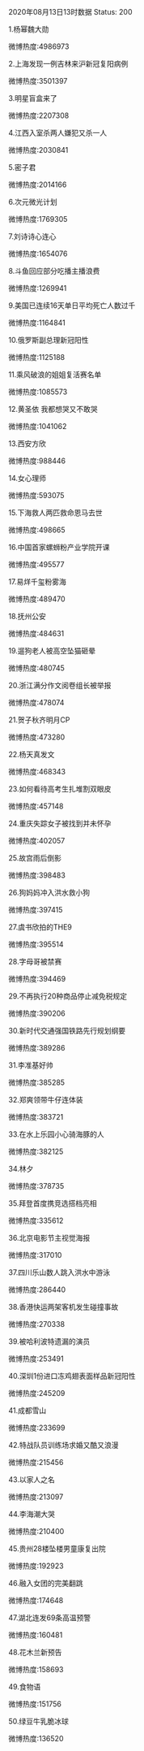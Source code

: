 2020年08月13日13时数据
Status: 200

1.杨幂魏大勋

微博热度:4986973

2.上海发现一例吉林来沪新冠复阳病例

微博热度:3501397

3.明星盲盒来了

微博热度:2207308

4.江西入室杀两人嫌犯又杀一人

微博热度:2030841

5.密子君

微博热度:2014166

6.次元微光计划

微博热度:1769305

7.刘诗诗心连心

微博热度:1654076

8.斗鱼回应部分吃播主播浪费

微博热度:1269941

9.美国已连续16天单日平均死亡人数过千

微博热度:1164841

10.俄罗斯副总理新冠阳性

微博热度:1125188

11.乘风破浪的姐姐复活赛名单

微博热度:1085573

12.黄圣依 我都想哭又不敢哭

微博热度:1041062

13.西安方欣

微博热度:988446

14.女心理师

微博热度:593075

15.下海救人两匹救命恩马去世

微博热度:498665

16.中国首家螺蛳粉产业学院开课

微博热度:495577

17.易烊千玺粉雾海

微博热度:489470

18.抚州公安

微博热度:484631

19.遛狗老人被高空坠猫砸晕

微博热度:480745

20.浙江满分作文阅卷组长被举报

微博热度:478074

21.贺子秋齐明月CP

微博热度:473280

22.杨天真发文

微博热度:468343

23.如何看待高考生扎堆割双眼皮

微博热度:457148

24.重庆失踪女子被找到并未怀孕

微博热度:402057

25.故宫雨后倒影

微博热度:398483

26.狗妈妈冲入洪水救小狗

微博热度:397415

27.虞书欣拍的THE9

微博热度:395514

28.字母哥被禁赛

微博热度:394469

29.不再执行20种商品停止减免税规定

微博热度:390206

30.新时代交通强国铁路先行规划纲要

微博热度:389286

31.李准基好帅

微博热度:385285

32.郑爽领带牛仔连体装

微博热度:383721

33.在水上乐园小心骑海豚的人

微博热度:382125

34.林夕

微博热度:378735

35.拜登首度携竞选搭档亮相

微博热度:335612

36.北京电影节主视觉海报

微博热度:317010

37.四川乐山数人跳入洪水中游泳

微博热度:286440

38.香港快运两架客机发生碰撞事故

微博热度:270338

39.被哈利波特遗漏的演员

微博热度:253491

40.深圳1份进口冻鸡翅表面样品新冠阳性

微博热度:245209

41.成都雪山

微博热度:233699

42.特战队员训练场求婚又酷又浪漫

微博热度:215456

43.以家人之名

微博热度:213097

44.李海潮大哭

微博热度:210400

45.贵州28楼坠楼男童康复出院

微博热度:192923

46.融入女团的完美翻跳

微博热度:174648

47.湖北连发69条高温预警

微博热度:160481

48.花木兰新预告

微博热度:158693

49.食物语

微博热度:151756

50.绿豆牛乳脆冰球

微博热度:136520


